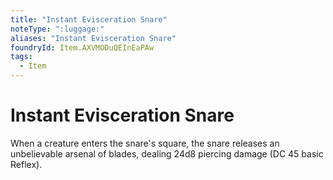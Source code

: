 ```yaml
---
title: "Instant Evisceration Snare"
noteType: ":luggage:"
aliases: "Instant Evisceration Snare"
foundryId: Item.AXVMODuQEInEaPAw
tags:
  - Item
---
```


# Instant Evisceration Snare

When a creature enters the snare's square, the snare releases an unbelievable arsenal of blades, dealing 24d8 piercing damage (DC 45 basic Reflex).
